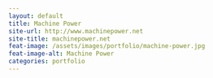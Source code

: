 ```yaml
---
layout: default
title: Machine Power
site-url: http://www.machinepower.net
site-title: machinepower.net
feat-image: /assets/images/portfolio/machine-power.jpg
feat-image-alt: Machine Power
categories: portfolio
---
```


